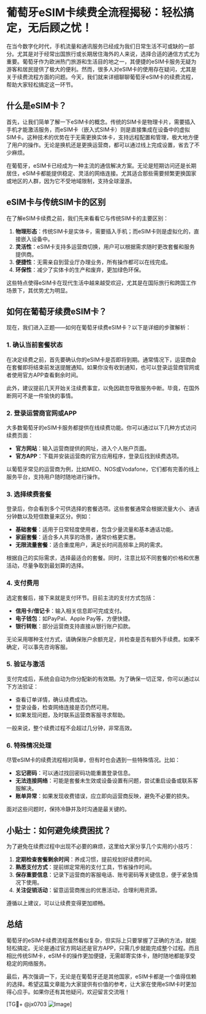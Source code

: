 # 葡萄牙eSIM卡续费全流程揭秘：轻松搞定，无后顾之忧！

在当今数字化时代，手机流量和通讯服务已经成为我们日常生活不可或缺的一部分。尤其是对于经常出国旅行或长期居住海外的人来说，选择合适的通信方式尤为重要。葡萄牙作为欧洲热门旅游和生活目的地之一，其便捷的eSIM卡服务无疑为游客和居民提供了极大的便利。然而，很多人对eSIM卡的使用存在疑问，尤其是关于续费流程方面的问题。今天，我们就来详细聊聊葡萄牙eSIM卡的续费流程，帮助大家轻松搞定这一环节。

## 什么是eSIM卡？

首先，让我们简单了解一下eSIM卡的概念。传统的SIM卡是物理卡片，需要插入手机才能激活服务，而eSIM卡（嵌入式SIM卡）则是直接集成在设备中的虚拟SIM卡。这种技术的优势在于无需更换实体卡，支持远程配置和管理，极大地方便了用户的操作。无论是换机还是更换运营商，都可以通过线上完成设置，省去了不少麻烦。

在葡萄牙，eSIM卡已经成为一种主流的通信解决方案。无论是短期访问还是长期居住，eSIM卡都能提供稳定、灵活的网络连接。尤其适合那些需要频繁更换国家或地区的人群，因为它不受地域限制，支持全球漫游。

## eSIM卡与传统SIM卡的区别

在了解eSIM卡续费之前，我们先来看看它与传统SIM卡的主要区别：

1. **物理形态**：传统SIM卡是实体卡，需要插入手机；而eSIM卡则是虚拟化的，直接嵌入设备中。
2. **灵活性**：eSIM卡支持多运营商切换，用户可以根据需求随时更改套餐和服务提供商。
3. **便捷性**：无需亲自到营业厅办理业务，所有操作都可以在线完成。
4. **环保性**：减少了实体卡的生产和废弃，更加绿色环保。

这些特点使得eSIM卡在现代生活中越来越受欢迎，尤其是在国际旅行和跨国工作场景下，其优势尤为明显。

## 如何在葡萄牙续费eSIM卡？

现在，我们进入正题——如何在葡萄牙续费eSIM卡？以下是详细的步骤解析：

### 1. 确认当前套餐状态

在决定续费之前，首先要确认你的eSIM卡是否即将到期。通常情况下，运营商会在套餐即将结束前发送提醒通知。如果你没有收到通知，也可以登录运营商官网或者使用官方APP查看剩余时间。

此外，建议提前几天开始关注续费事宜，以免因疏忽导致服务中断。毕竟，在国外断网可不是一件愉快的事情。

### 2. 登录运营商官网或APP

大多数葡萄牙的eSIM卡服务都提供在线续费功能。你可以通过以下几种方式访问续费页面：

- **官方网站**：输入运营商提供的网址，进入个人账户页面。
- **官方APP**：下载并安装运营商的官方应用程序，登录后找到续费选项。

以葡萄牙常见的运营商为例，比如MEO、NOS或Vodafone，它们都有完善的线上服务平台，支持用户随时随地进行操作。

### 3. 选择续费套餐

登录后，你会看到多个可供选择的套餐选项。这些套餐通常会根据流量大小、通话分钟数以及短信数量来区分。例如：

- **基础套餐**：适用于日常轻度使用者，包含少量流量和基本通话功能。
- **家庭套餐**：适合多人共享的场景，通常价格更实惠。
- **无限流量套餐**：适合重度用户，满足长时间高频率上网的需求。

根据自己的实际需求，选择最适合的套餐。同时，注意比较不同套餐的价格和优惠活动，尽量争取到最划算的选择。

### 4. 支付费用

选定套餐后，接下来就是支付环节。目前主流的支付方式包括：

- **信用卡/借记卡**：输入相关信息即可完成支付。
- **电子钱包**：如PayPal、Apple Pay等，方便快捷。
- **银行转账**：部分运营商支持直接从银行账户扣款。

无论采用哪种支付方式，请确保账户余额充足，并检查是否有额外手续费。如果不确定，可以事先咨询客服。

### 5. 验证与激活

支付完成后，系统会自动为你分配新的有效期。为了确保一切正常，你可以通过以下方法验证：

- 查看订单详情，确认续费成功。
- 登录设备，检查网络连接是否仍然可用。
- 如果发现问题，及时联系运营商客服寻求帮助。

一般来说，整个续费过程不会超过几分钟，非常高效。

### 6. 特殊情况处理

尽管eSIM卡的续费流程相对简单，但有时也会遇到一些特殊情况。比如：

- **忘记密码**：可以通过找回密码功能重置登录信息。
- **无法连接网络**：可能是套餐未生效或设备设置有问题，尝试重启设备或联系客服解决。
- **账单异常**：如果发现收费错误，应立即向运营商反映，避免不必要的损失。

面对这些问题时，保持冷静并及时沟通是最关键的。

## 小贴士：如何避免续费困扰？

为了避免在续费过程中出现不必要的麻烦，这里给大家分享几个实用的小技巧：

1. **定期检查套餐剩余时间**：养成习惯，提前规划好续费时间。
2. **熟悉支付方式**：提前绑定常用的支付工具，节省操作时间。
3. **保存重要信息**：记录下运营商的客服电话、账号密码等关键信息，便于紧急情况下使用。
4. **关注促销活动**：留意运营商推出的优惠活动，合理利用资源。

遵循以上建议，可以让续费变得更加顺畅。

## 总结

葡萄牙的eSIM卡续费流程虽然看似复杂，但实际上只要掌握了正确的方法，就能轻松搞定。无论是通过官方网站还是官方APP，只需几步就能完成整个过程。而且相比传统SIM卡，eSIM卡的操作更加便捷，无需邮寄实体卡，随时随地都能享受稳定的网络服务。

最后，再次强调一下，无论是在葡萄牙还是其他国家，eSIM卡都是一个值得信赖的选择。希望这篇文章能为大家提供有价值的参考，让大家在使用eSIM卡时更加得心应手。如果你还有其他疑问，欢迎留言交流哦！

[TG💪+ @jx0703 ![Image](https://github.com/user-attachments/assets/dbca1d08-cadb-493c-b0ec-ad6f7a83f270)]